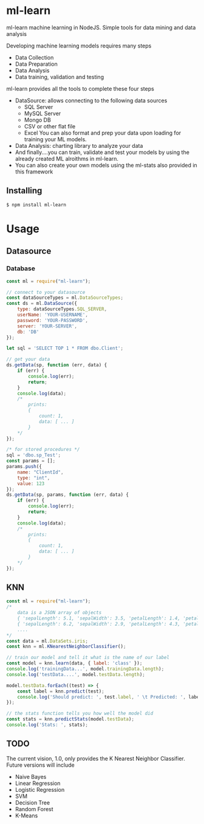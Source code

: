 # ml-learn

ml-learn machine learning in NodeJS. Simple tools for data mining and data analysis

Developing machine learning models requires many steps 
* Data Collection
* Data Preparation
* Data Analysis
* Data training, validation and testing

ml-learn provides all the tools to complete these four steps
* DataSource: allows connecting to the following data sources
     - SQL Server
     - MySQL Server
     - Mongo DB
     - CSV or other flat file
     - Excel
   You can also format and prep your data upon loading for training your ML models.
* Data Analysis: charting library to analyze your data
* And finally....you can train, validate and test your models by using the already created ML alroithms in ml-learn.
* You can also create your own models using the ml-stats also provided in this framework

## Installing
```
$ npm install ml-learn
```

# Usage

## Datasource

### Database
```javascript
const ml = require("ml-learn");

// connect to your datasource
const dataSourceTypes = ml.DataSourceTypes;
const ds = ml.DataSource({
    type: dataSourceTypes.SQL_SERVER,
    userName: 'YOUR-USERNAME',
    password: 'YOUR-PASSWORD',
    server: 'YOUR-SERVER',
    db: 'DB'
});

let sql = 'SELECT TOP 1 * FROM dbo.Client';

// get your data
ds.getData(sp, function (err, data) {
    if (err) {
        console.log(err);
        return;
    }
    console.log(data);
    /*
        prints:
        { 
            count: 1,
            data: [ ... ]
        }
    */
});

/* for stored procedures */
sql = 'dbo.sp_Test'; 
const params = [];
params.push({
    name: "ClientId",
    type: "int",
    value: 123
});
ds.getData(sp, params, function (err, data) {
    if (err) {
        console.log(err);
        return;
    }
    console.log(data);
    /*
        prints:
        { 
            count: 1,
            data: [ ... ]
        }
    */
});
```

## KNN

```javascript
const ml = require("ml-learn");
/*
    data is a JSON array of objects
    { 'sepalLength': 5.1, 'sepalWidth': 3.5, 'petalLength': 1.4, 'petalWidth': 0.2, 'class': 'Iris-setosa' },
    { 'sepalLength': 6.2, 'sepalWidth': 2.9, 'petalLength': 4.3, 'petalWidth': 1.3, 'class': 'Iris-versicolor' }
    ....
*/
const data = ml.DataSets.iris; 
const knn = ml.KNearestNeighborClassifier();

// train our model and tell it what is the name of our label 
const model = knn.learn(data, { label: 'class' });
console.log('trainingData...', model.trainingData.length);
console.log('testData....', model.testData.length);

model.testData.forEach((test) => {
    const label = knn.predict(test);
    console.log('Should predict: ', test.label, ' \t Predicted: ', label);
});

// the stats function tells you how well the model did
const stats = knn.predictStats(model.testData);
console.log('Stats: ', stats);
```

## TODO

The current vision, 1.0, only provides the K Nearest Neighbor Classifier. 
Future versions will include
* Naive Bayes
* Linear Regression
* Logistic Regression
* SVM
* Decision Tree
* Random Forest
* K-Means
